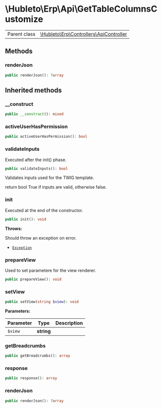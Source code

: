 
# \Hubleto\Erp\Api\GetTableColumnsCustomize
<table class='table-default dense'>
<tr><td>Parent class</td><td><a href="../Controllers/ApiController">\Hubleto\Erp\Controllers\ApiController</a></td></tr></table>


## Methods

### renderJson

```php
public renderJson(): ?array
```


## Inherited methods

### __construct

```php
public __construct(): mixed
```


### activeUserHasPermission

```php
public activeUserHasPermission(): bool
```


### validateInputs

Executed after the init() phase.

```php
public validateInputs(): bool
```

Validates inputs used for the TWIG template.

return bool True if inputs are valid, otherwise false.


### init

Executed at the end of the constructor.

```php
public init(): void
```

**Throws:**

Should throw an exception on error.
- [`Exception`](../../../Exception)


### prepareView

Used to set parametere for the view renderer.

```php
public prepareView(): void
```


### setView

```php
public setView(string $view): void
```

**Parameters:**

| Parameter | Type       | Description |
|-----------|------------|-------------|
| `$view`   | **string** |             |


### getBreadcrumbs

```php
public getBreadcrumbs(): array
```


### response

```php
public response(): array
```


### renderJson

```php
public renderJson(): ?array
```

